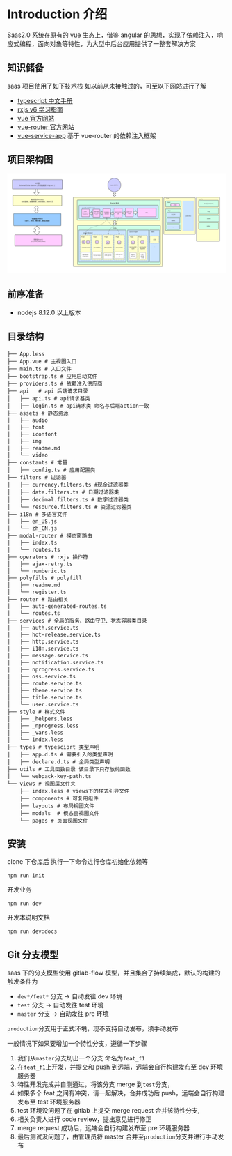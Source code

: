 # Introduction 介绍

Saas2.0 系统在原有的 vue 生态上，借鉴 angular 的思想，实现了依赖注入，响应式编程，面向对象等特性，为大型中后台应用提供了一整套解决方案

## 知识储备

saas 项目使用了如下技术栈 如以前从未接触过的，可至以下网站进行了解

- [typescript 中文手册](https://www.tslang.net/basic-types.html)
- [rxjs v6 学习指南](http://www.cnblogs.com/ang-/p/9514430.html)
- [vue 官方网站](https://cn.vuejs.org/v2/guide/)
- [vue-router 官方网站](https://router.vuejs.org/zh/)
- [vue-service-app](/vue-service-app/intro.html) 基于 vue-router 的依赖注入框架

## 项目架构图

![arc](./assets/saas_arc.png)


## 前序准备

- nodejs 8.12.0 以上版本

## 目录结构

```shell
├── App.less
├── App.vue # 主视图入口
├── main.ts # 入口文件
├── bootstrap.ts # 应用启动文件
├── providers.ts # 依赖注入供应商
├── api   # api 后端请求目录
│   ├── api.ts # api请求基类
│   ├── login.ts # api请求类 命名与后端action一致
├── assets # 静态资源
│   ├── audio
│   ├── font
│   ├── iconfont
│   ├── img
│   ├── readme.md
│   └── video
├── constants # 常量
│   ├── config.ts # 应用配置类
├── filters # 过滤器
│   ├── currency.filters.ts #现金过滤器类
│   ├── date.filters.ts # 日期过滤器类
│   ├── decimal.filters.ts # 数字过滤器类
│   └── resource.filters.ts # 资源过滤器类
├── i18n # 多语言文件
│   ├── en_US.js
│   └── zh_CN.js
├── modal-router # 模态窗路由
│   ├── index.ts
│   └── routes.ts
├── operators # rxjs 操作符
│   ├── ajax-retry.ts
│   └── numberic.ts
├── polyfills # polyfill
│   ├── readme.md
│   └── register.ts
├── router # 路由相关
│   ├── auto-generated-routes.ts
│   └── routes.ts
├── services # 全局的服务、路由守卫、状态容器类目录
│   ├── auth.service.ts
│   ├── hot-release.service.ts
│   ├── http.service.ts
│   ├── i18n.service.ts
│   ├── message.service.ts
│   ├── notification.service.ts
│   ├── nprogress.service.ts
│   ├── oss.service.ts
│   ├── route.service.ts
│   ├── theme.service.ts
│   ├── title.service.ts
│   └── user.service.ts
├── style # 样式文件
│   ├── _helpers.less
│   ├── _nprogress.less
│   ├── _vars.less
│   └── index.less
├── types # typesciprt 类型声明
│   ├── app.d.ts # 需要引入的类型声明
│   ├── declare.d.ts # 全局类型声明
├── utils # 工具函数目录 该目录下只存放纯函数
│   └── webpack-key-path.ts
└── views # 视图层文件夹
    ├── index.less # views下的样式引导文件
    ├── components # 可复用组件
    ├── layouts # 布局视图文件
    ├── modals  # 模态窗视图文件
    └── pages # 页面视图文件
```

## 安装

clone 下仓库后 执行一下命令进行仓库初始化依赖等

```shell
npm run init
```

开发业务

```
npm run dev
```

开发本说明文档

```
npm run dev:docs
```




## Git 分支模型

saas 下的分支模型使用 gitlab-flow 模型，并且集合了持续集成，默认的构建的触发条件为

- `dev*/feat*` 分支 -> 自动发往 dev 环境
- `test` 分支 -> 自动发往 test 环境
- `master` 分支 -> 自动发往 pre 环境

`production`分支用于正式环境，现不支持自动发布，须手动发布

一般情况下如果要增加一个特性分支，遵循一下步骤

1. 我们从`master`分支切出一个分支 命名为`feat_f1`
2. 在`feat_f1`上开发，并提交和 push 到远端，远端会自行构建发布至 dev 环境服务器
3. 特性开发完成并自测通过，将该分支 merge 到`test`分支，
4. 如果多个 feat 之间有冲突，请一起解决，合并成功后 push，远端会自行构建发布至 test 环境服务器
5. test 环境没问题了在 gitlab 上提交 merge request 合并该特性分支,
6. 相关负责人进行 code review，提出意见进行修正
7. merge request 成功后，远端会自行构建发布至 pre 环境服务器
8. 最后测试没问题了，由管理员将 master 合并至`production`分支并进行手动发布
